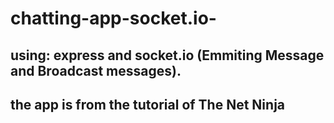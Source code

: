 # chatting-app-socket.io-

## using: express and socket.io (Emmiting Message and Broadcast messages).

## the app is from the tutorial of The Net Ninja
